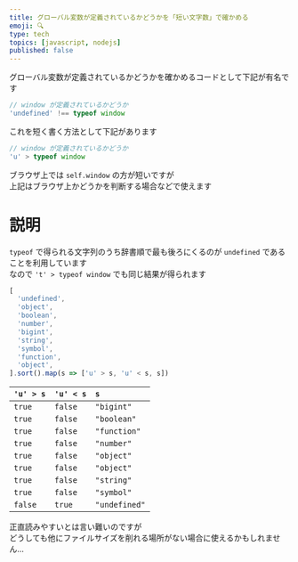 ```yaml
---
title: グローバル変数が定義されているかどうかを「短い文字数」で確かめる
emoji: 🔍
type: tech
topics: [javascript, nodejs]
published: false
---
```


グローバル変数が定義されているかどうかを確かめるコードとして下記が有名です

```js
// window が定義されているかどうか
'undefined' !== typeof window
```

これを短く書く方法として下記があります

```js
// window が定義されているかどうか
'u' > typeof window
```

ブラウザ上では `self.window` の方が短いですが  
上記はブラウザ上かどうかを判断する場合などで使えます  

# 説明

`typeof` で得られる文字列のうち辞書順で最も後ろにくるのが `undefined` であることを利用しています  
なので `'t' > typeof window` でも同じ結果が得られます  

```js
[
  'undefined',
  'object',
  'boolean',
  'number',
  'bigint',
  'string',
  'symbol',
  'function',
  'object',
].sort().map(s => ['u' > s, 'u' < s, s])
```

| `'u' > s` | `'u' < s` | `s`
| :-- | :-- | :--
| `true` | `false` | `"bigint"`
| `true` | `false` | `"boolean"`
| `true` | `false` | `"function"`
| `true` | `false` | `"number"`
| `true` | `false` | `"object"`
| `true` | `false` | `"object"`
| `true` | `false` | `"string"`
| `true` | `false` | `"symbol"`
| `false` | `true` | `"undefined"`

正直読みやすいとは言い難いのですが  
どうしても他にファイルサイズを削れる場所がない場合に使えるかもしれません…  
